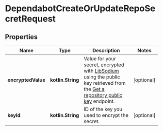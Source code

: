 
# DependabotCreateOrUpdateRepoSecretRequest

## Properties
Name | Type | Description | Notes
------------ | ------------- | ------------- | -------------
**encryptedValue** | **kotlin.String** | Value for your secret, encrypted with [LibSodium](https://libsodium.gitbook.io/doc/bindings_for_other_languages) using the public key retrieved from the [Get a repository public key](https://docs.github.com/rest/dependabot/secrets#get-a-repository-public-key) endpoint. |  [optional]
**keyId** | **kotlin.String** | ID of the key you used to encrypt the secret. |  [optional]



